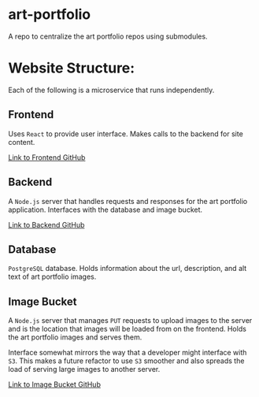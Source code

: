 # art-portfolio
A repo to centralize the art portfolio repos using submodules.

# Website Structure:
Each of the following is a microservice that runs independently. 

## Frontend
Uses `React` to provide user interface. Makes calls to the backend for site content.

[Link to Frontend GitHub](https://github.com/CzerPDX/frontend_art-portfolio)

## Backend
A `Node.js` server that handles requests and responses for the art portfolio application. Interfaces with the database and image bucket.

[Link to Backend GitHub](https://github.com/CzerPDX/backend_art-portfolio)

## Database
`PostgreSQL` database. Holds information about the url, description, and alt text of art portfolio images.

## Image Bucket
A `Node.js` server that manages `PUT` requests to upload images to the server and is the location that images will be loaded from on the frontend. Holds the art portfolio images and serves them. 

Interface somewhat mirrors the way that a developer might interface with `S3`. This makes a future refactor to use `S3` smoother and also spreads the load of serving large images to another server.


[Link to Image Bucket GitHub](https://github.com/CzerPDX/image-bucket)